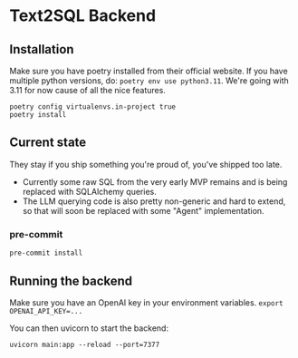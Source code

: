 # Text2SQL Backend


## Installation

Make sure you have poetry installed from their official website.
If you have multiple python versions, do: `poetry env use python3.11`.
We're going with 3.11 for now cause of all the nice features.

```
poetry config virtualenvs.in-project true
poetry install
```


## Current state

They stay if you ship something you're proud of, you've shipped too late.
- Currently some raw SQL from the very early MVP remains and is being replaced with SQLAlchemy queries.
- The LLM querying code is also pretty non-generic and hard to extend, so that will soon be replaced with some "Agent" implementation.

### pre-commit

```
pre-commit install
```

## Running the backend

Make sure you have an OpenAI key in your environment variables.
`export OPENAI_API_KEY=...`

You can then uvicorn to start the backend:
```
uvicorn main:app --reload --port=7377
```
